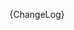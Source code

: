 [//]: # (This file was generated from: doc/templates/CHANGELOG.mdt using the documentation_builder package on: 2021-08-26 22:24:59.431345.)
{ChangeLog}